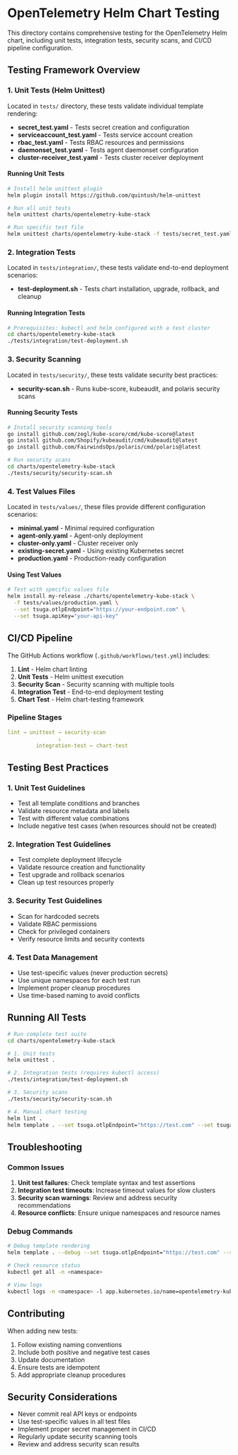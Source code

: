 # OpenTelemetry Helm Chart Testing

This directory contains comprehensive testing for the OpenTelemetry Helm chart, including unit tests, integration tests, security scans, and CI/CD pipeline configuration.

## Testing Framework Overview

### 1. Unit Tests (Helm Unittest)

Located in `tests/` directory, these tests validate individual template rendering:

- **secret_test.yaml** - Tests secret creation and configuration
- **serviceaccount_test.yaml** - Tests service account creation
- **rbac_test.yaml** - Tests RBAC resources and permissions
- **daemonset_test.yaml** - Tests agent daemonset configuration
- **cluster-receiver_test.yaml** - Tests cluster receiver deployment

#### Running Unit Tests

```bash
# Install helm unittest plugin
helm plugin install https://github.com/quintush/helm-unittest

# Run all unit tests
helm unittest charts/opentelemetry-kube-stack

# Run specific test file
helm unittest charts/opentelemetry-kube-stack -f tests/secret_test.yaml
```

### 2. Integration Tests

Located in `tests/integration/`, these tests validate end-to-end deployment scenarios:

- **test-deployment.sh** - Tests chart installation, upgrade, rollback, and cleanup

#### Running Integration Tests

```bash
# Prerequisites: kubectl and helm configured with a test cluster
cd charts/opentelemetry-kube-stack
./tests/integration/test-deployment.sh
```

### 3. Security Scanning

Located in `tests/security/`, these tests validate security best practices:

- **security-scan.sh** - Runs kube-score, kubeaudit, and polaris security scans

#### Running Security Tests

```bash
# Install security scanning tools
go install github.com/zegl/kube-score/cmd/kube-score@latest
go install github.com/Shopify/kubeaudit/cmd/kubeaudit@latest
go install github.com/FairwindsOps/polaris/cmd/polaris@latest

# Run security scans
cd charts/opentelemetry-kube-stack
./tests/security/security-scan.sh
```

### 4. Test Values Files

Located in `tests/values/`, these files provide different configuration scenarios:

- **minimal.yaml** - Minimal required configuration
- **agent-only.yaml** - Agent-only deployment
- **cluster-only.yaml** - Cluster receiver only
- **existing-secret.yaml** - Using existing Kubernetes secret
- **production.yaml** - Production-ready configuration

#### Using Test Values

```bash
# Test with specific values file
helm install my-release ./charts/opentelemetry-kube-stack \
  -f tests/values/production.yaml \
  --set tsuga.otlpEndpoint="https://your-endpoint.com" \
  --set tsuga.apiKey="your-api-key"
```

## CI/CD Pipeline

The GitHub Actions workflow (`.github/workflows/test.yml`) includes:

1. **Lint** - Helm chart linting
2. **Unit Tests** - Helm unittest execution
3. **Security Scan** - Security scanning with multiple tools
4. **Integration Test** - End-to-end deployment testing
5. **Chart Test** - Helm chart-testing framework

### Pipeline Stages

```yaml
lint → unittest → security-scan
                ↓
         integration-test ← chart-test
```

## Testing Best Practices

### 1. Unit Test Guidelines

- Test all template conditions and branches
- Validate resource metadata and labels
- Test with different value combinations
- Include negative test cases (when resources should not be created)

### 2. Integration Test Guidelines

- Test complete deployment lifecycle
- Validate resource creation and functionality
- Test upgrade and rollback scenarios
- Clean up test resources properly

### 3. Security Test Guidelines

- Scan for hardcoded secrets
- Validate RBAC permissions
- Check for privileged containers
- Verify resource limits and security contexts

### 4. Test Data Management

- Use test-specific values (never production secrets)
- Use unique namespaces for each test run
- Implement proper cleanup procedures
- Use time-based naming to avoid conflicts

## Running All Tests

```bash
# Run complete test suite
cd charts/opentelemetry-kube-stack

# 1. Unit tests
helm unittest .

# 2. Integration tests (requires kubectl access)
./tests/integration/test-deployment.sh

# 3. Security scans
./tests/security/security-scan.sh

# 4. Manual chart testing
helm lint .
helm template . --set tsuga.otlpEndpoint="https://test.com" --set tsuga.apiKey="test-key"
```

## Troubleshooting

### Common Issues

1. **Unit test failures**: Check template syntax and test assertions
2. **Integration test timeouts**: Increase timeout values for slow clusters
3. **Security scan warnings**: Review and address security recommendations
4. **Resource conflicts**: Ensure unique namespaces and resource names

### Debug Commands

```bash
# Debug template rendering
helm template . --debug --set tsuga.otlpEndpoint="https://test.com" --set tsuga.apiKey="test-key"

# Check resource status
kubectl get all -n <namespace>

# View logs
kubectl logs -n <namespace> -l app.kubernetes.io/name=opentelemetry-kube-stack
```

## Contributing

When adding new tests:

1. Follow existing naming conventions
2. Include both positive and negative test cases
3. Update documentation
4. Ensure tests are idempotent
5. Add appropriate cleanup procedures

## Security Considerations

- Never commit real API keys or endpoints
- Use test-specific values in all test files
- Implement proper secret management in CI/CD
- Regularly update security scanning tools
- Review and address security scan results
